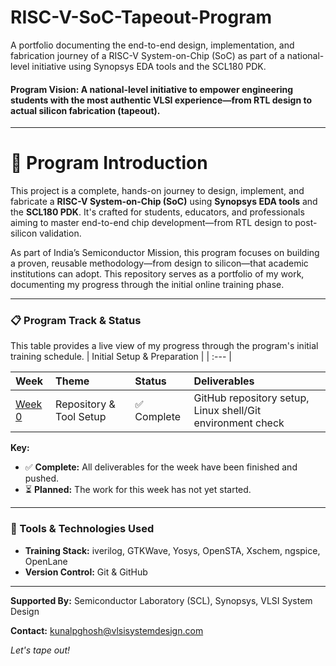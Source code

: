 # RISC-V-SoC-Tapeout-Program
A portfolio documenting the end-to-end design, implementation, and fabrication journey of a RISC-V System-on-Chip (SoC) as part of a national-level initiative using Synopsys EDA tools and the SCL180 PDK.

#### **Program Vision:** A national-level initiative to empower engineering students with the most authentic VLSI experience—from RTL design to actual silicon fabrication (tapeout).

---

# **🚀 Program Introduction**

This project is a complete, hands-on journey to design, implement, and fabricate a **RISC-V System-on-Chip (SoC)** using **Synopsys EDA tools** and the **SCL180 PDK**. It's crafted for students, educators, and professionals aiming to master end-to-end chip development—from RTL design to post-silicon validation.

As part of India’s Semiconductor Mission, this program focuses on building a proven, reusable methodology—from design to silicon—that academic institutions can adopt. This repository serves as a portfolio of my work, documenting my progress through the initial online training phase.

---

### **📋 Program Track & Status**

This table provides a live view of my progress through the program's initial training schedule.
| Initial Setup & Preparation |
| :--- |  

| Week | Theme | Status | Deliverables |
| :--- | :--- | :--- | :--- |
| [Week 0](./Week_0/README.md) | Repository & Tool Setup | ✅ Complete | GitHub repository setup, Linux shell/Git environment check |  

**Key:**
-   ✅ **Complete:** All deliverables for the week have been finished and pushed.
-   ⏳ **Planned:** The work for this week has not yet started.

---

### **🔗 Tools & Technologies Used**

-   **Training Stack:** iverilog, GTKWave, Yosys, OpenSTA, Xschem, ngspice, OpenLane
-   **Version Control:** Git & GitHub

---

**Supported By:** Semiconductor Laboratory (SCL), Synopsys, VLSI System Design

**Contact:** kunalpghosh@vlsisystemdesign.com

*Let's tape out!*
